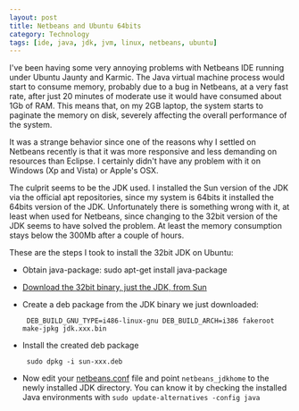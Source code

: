 ```yaml
---
layout: post
title: Netbeans and Ubuntu 64bits
category: Technology
tags: [ide, java, jdk, jvm, linux, netbeans, ubuntu]
---
```


I've been having some very annoying problems with Netbeans IDE running under
Ubuntu Jaunty and Karmic. The Java virtual machine process would start to consume
memory, probably due to a bug in Netbeans, at a very fast rate, after just 20
minutes of moderate use it would have consumed about 1Gb of RAM. This means that,
on my 2GB laptop, the system starts to paginate the memory on disk, severely
affecting the overall performance of the system.

It was a strange behavior since one of the reasons why I settled on Netbeans
recently is that it was more responsive and less demanding on resources than
Eclipse. I certainly didn't have any problem with it on Windows (Xp and Vista)
or Apple's OSX.

The culprit seems to be the JDK used. I installed the Sun version of the JDK via
the official apt repositories, since my system is 64bits it installed the 64bits
version of the JDK. Unfortunately there is something wrong with it, at least when
used for Netbeans, since changing to the 32bit version of the JDK seems to have
solved the problem. At least the memory consumption stays below the 300Mb after
a couple of hours.

These are the steps I took to install the 32bit JDK on Ubuntu:

 - Obtain java-package: sudo apt-get install java-package
 - [Download the 32bit binary, just the JDK, from Sun][1]
 - Create a deb package from the JDK binary we just downloaded:

        DEB_BUILD_GNU_TYPE=i486-linux-gnu DEB_BUILD_ARCH=i386 fakeroot make-jpkg jdk.xxx.bin

 - Install the created deb package

        sudo dpkg -i sun-xxx.deb

 - Now edit your [netbeans.conf][2] file and point `netbeans_jdkhome` to the
   newly installed JDK directory. You can know it by checking the installed
   Java environments with `sudo update-alternatives -config java`


[1]: http://java.sun.com/javase/downloads/widget/jdk6.jsp
[2]: http://wiki.netbeans.org/FaqNetbeansConf